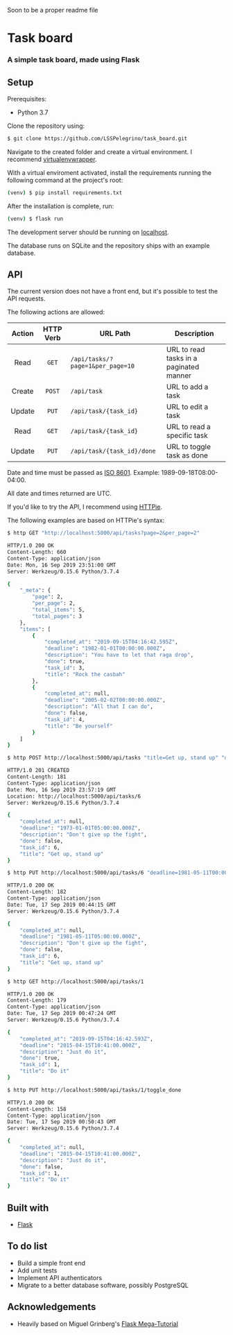 Soon to be a proper readme file

# Task board
### A simple task board, made using Flask 

## Setup
Prerequisites:
* Python 3.7

Clone the repository using:  
```bash
$ git clone https://github.com/LSSPelegrino/task_board.git
```
Navigate to the created folder and create a virtual environment. I recommend [virtualenvwrapper](https://medium.com/the-andela-way/configuring-python-environment-with-virtualenvwrapper-8745c2895745).


With a virtual enviroment activated, install the requirements running the following command at the project's root:
```bash
(venv) $ pip install requirements.txt 
```
After the installation is complete, run:
```bash 
(venv) $ flask run
```
The development server should be running on [localhost](127.0.0.1:5000).

The database runs on SQLite and the repository ships with an example database.

## API
The current version does not have a front end, but it's possible to test the API requests. 

The following actions are allowed:


Action  | HTTP Verb |URL Path                      | Description
:------:|:---------:|------------------------------|---
Read    |```GET```  |```/api/tasks/?page=1&per_page=10```|URL to read tasks in a paginated manner
Create  |```POST``` |```/api/task```               |URL to add a task
Update  |```PUT```  |```/api/task/{task_id}```     |URL to edit a task
Read    |```GET```  |```/api/task/{task_id}```     |URL to read a specific task
Update  |```PUT```  |```/api/task/{task_id}/done```|URL to toggle task as done

Date and time must be passed as [ISO 8601](https://en.wikipedia.org/wiki/ISO_8601#Combined_date_and_time_representations). Example: 1989-09-18T08:00-04:00. 

All date and times returned are UTC.

If you'd like to try the API, I recommend using [HTTPie](https://httpie.org/doc#installation). 

The following examples are based on HTTPie's syntax:

```bash
$ http GET "http://localhost:5000/api/tasks?page=2&per_page=2"
```

```bash
HTTP/1.0 200 OK
Content-Length: 660
Content-Type: application/json
Date: Mon, 16 Sep 2019 23:51:00 GMT
Server: Werkzeug/0.15.6 Python/3.7.4

{
    "_meta": {
        "page": 2,
        "per_page": 2,
        "total_items": 5,
        "total_pages": 3
    },
    "items": [
        {
            "completed_at": "2019-09-15T04:16:42.595Z",
            "deadline": "1982-01-01T00:00:00.000Z",
            "description": "You have to let that raga drop",
            "done": true,
            "task_id": 3,
            "title": "Rock the casbah"
        },
        {
            "completed_at": null,
            "deadline": "2005-02-02T00:00:00.000Z",
            "description": "All that I can do",
            "done": false,
            "task_id": 4,
            "title": "Be yourself"
        }
    ]
}
```
```bash
$ http POST http://localhost:5000/api/tasks "title=Get up, stand up" "description=Don't give up the fight" "deadline=1973-01-01T00:00:00.000-05:00"
```
```bash
HTTP/1.0 201 CREATED
Content-Length: 181
Content-Type: application/json
Date: Mon, 16 Sep 2019 23:57:19 GMT
Location: http://localhost:5000/api/tasks/6
Server: Werkzeug/0.15.6 Python/3.7.4

{
    "completed_at": null,
    "deadline": "1973-01-01T05:00:00.000Z",
    "description": "Don't give up the fight",
    "done": false,
    "task_id": 6,
    "title": "Get up, stand up"
}

```

```bash
$ http PUT http://localhost:5000/api/tasks/6 "deadline=1981-05-11T00:00:00.000-05:00"
```
```bash
HTTP/1.0 200 OK
Content-Length: 182
Content-Type: application/json
Date: Tue, 17 Sep 2019 00:44:15 GMT
Server: Werkzeug/0.15.6 Python/3.7.4

{
    "completed_at": null,
    "deadline": "1981-05-11T05:00:00.000Z",
    "description": "Don't give up the fight",
    "done": false,
    "task_id": 6,
    "title": "Get up, stand up"
}

```

```bash
$ http GET http://localhost:5000/api/tasks/1
```
```bash
HTTP/1.0 200 OK
Content-Length: 179
Content-Type: application/json
Date: Tue, 17 Sep 2019 00:47:24 GMT
Server: Werkzeug/0.15.6 Python/3.7.4

{
    "completed_at": "2019-09-15T04:16:42.593Z",
    "deadline": "2015-04-15T10:41:00.000Z",
    "description": "Just do it",
    "done": true,
    "task_id": 1,
    "title": "Do it"
}
```

```bash
$ http PUT http://localhost:5000/api/tasks/1/toggle_done
```
```bash
HTTP/1.0 200 OK
Content-Length: 158
Content-Type: application/json
Date: Tue, 17 Sep 2019 00:50:43 GMT
Server: Werkzeug/0.15.6 Python/3.7.4

{
    "completed_at": null,
    "deadline": "2015-04-15T10:41:00.000Z",
    "description": "Just do it",
    "done": false,
    "task_id": 1,
    "title": "Do it"
}

```

## Built with
* [Flask](https://palletsprojects.com/p/flask/)

## To do list

* Build a simple front end
* Add unit tests
* Implement API authenticators 
* Migrate to a better database software, possibly PostgreSQL

## Acknowledgements
* Heavily based on Miguel Grinberg's [Flask Mega-Tutorial](https://blog.miguelgrinberg.com/post/the-flask-mega-tutorial-part-i-hello-world) 